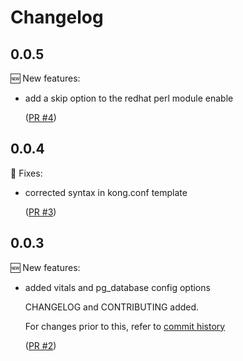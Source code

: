 # Changelog

## 0.0.5

🆕 New features:
- add a skip option to the redhat perl module enable

  ([PR #4](https://github.com/srb3/ansible-role-kong-gateway/pull/4))

## 0.0.4

🔧 Fixes:

- corrected syntax in kong.conf template

  ([PR #3](https://github.com/srb3/ansible-role-kong-gateway/pull/3))


## 0.0.3

🆕 New features:

- added vitals and pg_database config options

  CHANGELOG and CONTRIBUTING added.

  For changes prior to this, refer to [commit history](https://github.com/srb3/ansible-role-kong-gateway/commits/main)

  ([PR #2](https://github.com/srb3/ansible-role-kong-gateway/pull/2))
